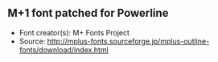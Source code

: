 M+1 font patched for Powerline
---

- Font creator(s): M+ Fonts Project
- Source: http://mplus-fonts.sourceforge.jp/mplus-outline-fonts/download/index.html
